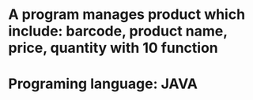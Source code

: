 # A program manages product which include: barcode, product name, price, quantity with 10 function
# Programing language: JAVA
